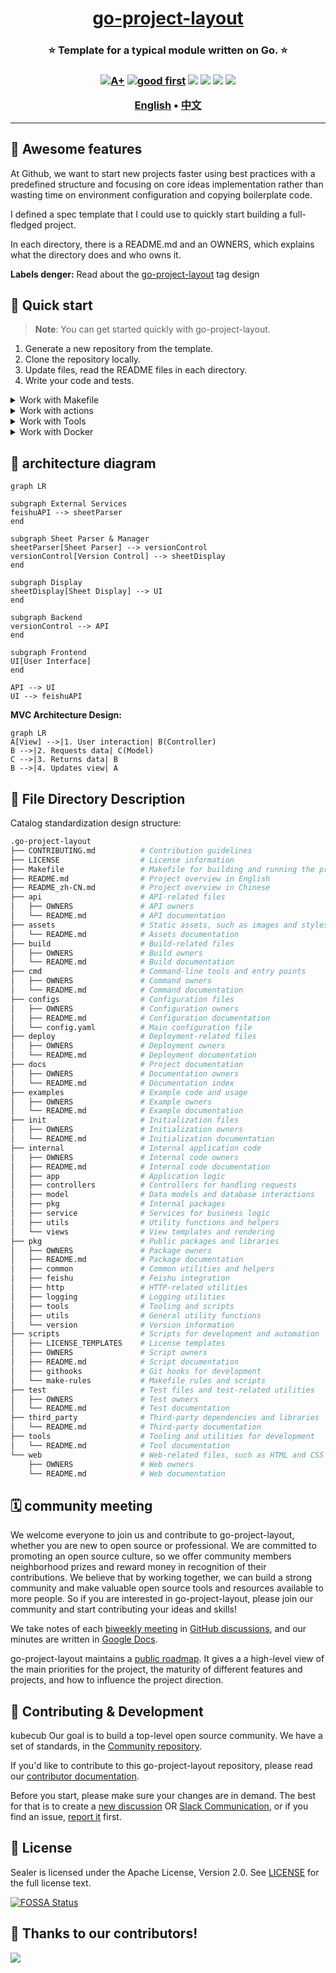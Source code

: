 <h1 align="center" style="border-bottom: none">
    <b>
        <a href="https://docker.nsddd.top">go-project-layout</a><br>
    </b>
</h1>
<h3 align="center" style="border-bottom: none">
      ⭐️  Template for a typical module written on Go.  ⭐️ <br>
<h3>


<p align=center>
<a href="https://goreportcard.com/report/github.com/kubecub/go-project-layout"><img src="https://goreportcard.com/badge/github.com/kubecub/go-project-layout" alt="A+"></a>
<a href="https://github.com/issues?q=org%3Akubecub+is%3Aissue+label%3A%22good+first+issue%22+no%3Aassignee"><img src="https://img.shields.io/github/issues/kubecub/go-project-layout/good%20first%20issue?logo=%22github%22" alt="good first"></a>
<a href="https://github.com/kubecub/go-project-layout"><img src="https://img.shields.io/github/stars/kubecub/go-project-layout.svg?style=flat&logo=github&colorB=deeppink&label=stars"></a>
<a href="https://join.slack.com/t/kubecub/shared_invite/zt-1se0k2bae-lkYzz0_T~BYh3rjkvlcUqQ"><img src="https://img.shields.io/badge/Slack-100%2B-blueviolet?logo=slack&amp;logoColor=white"></a>
<a href="https://github.com/kubecub/go-project-layout/blob/main/LICENSE"><img src="https://img.shields.io/badge/license-Apache--2.0-green"></a>
<a href="https://golang.org/"><img src="https://img.shields.io/badge/Language-Go-blue.svg"></a>
</p>

</p>

<p align="center">
    <a href="./README.md"><b>English</b></a> •
    <a href="./README_zh-CN.md"><b>中文</b></a>
</p>

</p>

----

## 🧩 Awesome features

At Github, we want to start new projects faster using best practices with a predefined structure and focusing on core ideas implementation rather than wasting time on environment configuration and copying boilerplate code.

I defined a spec template that I could use to quickly start building a full-fledged project.

In each directory, there is a README.md and an OWNERS, which explains what the directory does and who owns it.

**Labels denger:**
Read about the [go-project-layout](https://github.com/kubecub/go-project-layout/labels) tag design


## 🛫 Quick start 

> **Note**: You can get started quickly with go-project-layout.

1. Generate a new repository from the template.
2. Clone the repository locally.
3. Update files, read the README files in each directory.
4. Write your code and tests. 

<details>
  <summary>Work with Makefile</summary>

```bash
❯ make help    # show help
❯ make build   # build binary
```

</details>
<details>
  <summary>Work with actions</summary>

Actions provide handling of PR and issue.
We used the bot @kubbot, It can detect issues in Chinese and translate them to English, and you can interact with it using the command `/comment`.

Comment in an issue:

```bash
❯ /intive
```

</details>
<details>
  <summary>Work with Tools</summary>

```bash
❯ make tools
```

</details>
<details>
  <summary>Work with Docker</summary>

```bash
$ make deploy
```

</details>


## 🕋 architecture diagram
```mermaid
graph LR

subgraph External Services
feishuAPI --> sheetParser
end

subgraph Sheet Parser & Manager
sheetParser[Sheet Parser] --> versionControl
versionControl[Version Control] --> sheetDisplay
end

subgraph Display
sheetDisplay[Sheet Display] --> UI
end

subgraph Backend
versionControl --> API
end

subgraph Frontend
UI[User Interface]
end

API --> UI
UI --> feishuAPI 
```

**MVC Architecture Design:**
```mermaid
graph LR
A[View] -->|1. User interaction| B(Controller)
B -->|2. Requests data| C(Model)
C -->|3. Returns data| B
B -->|4. Updates view| A
```

## 🤖 File Directory Description

Catalog standardization design structure:

```bash
.go-project-layout
├── CONTRIBUTING.md          # Contribution guidelines
├── LICENSE                  # License information
├── Makefile                 # Makefile for building and running the project
├── README.md                # Project overview in English
├── README_zh-CN.md          # Project overview in Chinese
├── api                      # API-related files
│   ├── OWNERS               # API owners
│   └── README.md            # API documentation
├── assets                   # Static assets, such as images and stylesheets
│   └── README.md            # Assets documentation
├── build                    # Build-related files
│   ├── OWNERS               # Build owners
│   └── README.md            # Build documentation
├── cmd                      # Command-line tools and entry points
│   ├── OWNERS               # Command owners
│   └── README.md            # Command documentation
├── configs                  # Configuration files
│   ├── OWNERS               # Configuration owners
│   ├── README.md            # Configuration documentation
│   └── config.yaml          # Main configuration file
├── deploy                   # Deployment-related files
│   ├── OWNERS               # Deployment owners
│   └── README.md            # Deployment documentation
├── docs                     # Project documentation
│   ├── OWNERS               # Documentation owners
│   └── README.md            # Documentation index
├── examples                 # Example code and usage
│   ├── OWNERS               # Example owners
│   └── README.md            # Example documentation
├── init                     # Initialization files
│   ├── OWNERS               # Initialization owners
│   └── README.md            # Initialization documentation
├── internal                 # Internal application code
│   ├── OWNERS               # Internal code owners
│   ├── README.md            # Internal code documentation
│   ├── app                  # Application logic
│   ├── controllers          # Controllers for handling requests
│   ├── model                # Data models and database interactions
│   ├── pkg                  # Internal packages
│   ├── service              # Services for business logic
│   ├── utils                # Utility functions and helpers
│   └── views                # View templates and rendering
├── pkg                      # Public packages and libraries
│   ├── OWNERS               # Package owners
│   ├── README.md            # Package documentation
│   ├── common               # Common utilities and helpers
│   ├── feishu               # Feishu integration
│   ├── http                 # HTTP-related utilities
│   ├── logging              # Logging utilities
│   ├── tools                # Tooling and scripts
│   ├── utils                # General utility functions
│   └── version              # Version information
├── scripts                  # Scripts for development and automation
│   ├── LICENSE_TEMPLATES    # License templates
│   ├── OWNERS               # Script owners
│   ├── README.md            # Script documentation
│   ├── githooks             # Git hooks for development
│   └── make-rules           # Makefile rules and scripts
├── test                     # Test files and test-related utilities
│   ├── OWNERS               # Test owners
│   └── README.md            # Test documentation
├── third_party              # Third-party dependencies and libraries
│   └── README.md            # Third-party documentation
├── tools                    # Tooling and utilities for development
│   └── README.md            # Tool documentation
└── web                      # Web-related files, such as HTML and CSS
    ├── OWNERS               # Web owners
    └── README.md            # Web documentation
```

## 🗓️ community meeting

We welcome everyone to join us and contribute to go-project-layout, whether you are new to open source or professional. We are committed to promoting an open source culture, so we offer community members neighborhood prizes and reward money in recognition of their contributions. We believe that by working together, we can build a strong community and make valuable open source tools and resources available to more people. So if you are interested in go-project-layout, please join our community and start contributing your ideas and skills!

We take notes of each [biweekly meeting](https://github.com/kubecub/go-project-layout/issues/2) in [GitHub discussions](https://github.com/kubecub/go-project-layout/discussions/categories/meeting), and our minutes are written in [Google Docs](https://docs.google.com/document/d/1nx8MDpuG74NASx081JcCpxPgDITNTpIIos0DS6Vr9GU/edit?usp=sharing).

go-project-layout maintains a [public roadmap](https://github.com/kubecub/community/tree/main/roadmaps). It gives a a high-level view of the main priorities for the project, the maturity of different features and projects, and how to influence the project direction.

## 🤼‍ Contributing & Development

kubecub Our goal is to build a top-level open source community. We have a set of standards, in the [Community repository](https://github.com/kubecub/community).

If you'd like to contribute to this go-project-layout repository, please read our [contributor documentation](https://github.com/kubecub/go-project-layout/blob/main/CONTRIBUTING.md).

Before you start, please make sure your changes are in demand. The best for that is to create a [new discussion](https://github.com/kubecub/go-project-layout/discussions/new/choose) OR [Slack Communication](https://join.slack.com/t/kubecub/shared_invite/zt-1se0k2bae-lkYzz0_T~BYh3rjkvlcUqQ), or if you find an issue, [report it](https://github.com/kubecub/go-project-layout/issues/new/choose) first.


## 🚨 License

Sealer is licensed under the Apache License, Version 2.0. See [LICENSE](https://github.com/kubecub/go-project-layout/tree/main/LICENSE) for the full license text.

[![FOSSA Status](https://app.fossa.com/api/projects/git%2Bgithub.com%2Fsealerio%2Fsealer.svg?type=large)](https://app.fossa.com/projects/git%2Bgithub.com%2Fkubecub%2Fgo-project-layout?ref=badge_large)


## 🔮 Thanks to our contributors!

<a href="https://github.com/kubecub/go-project-layout/graphs/contributors">
  <img src="https://contrib.rocks/image?repo=kubecub/go-project-layout" />
</a>
